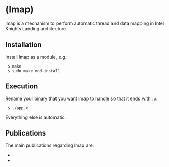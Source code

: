 #  (lmap)

lmap is a mechanism to perform automatic thread and data mapping in Intel Knights Landing architecture.

## Installation
Install lmap as a module, e.g.:

     $ make
     $ sudo make mod-install
     
## Execution

Rename your binary that you want lmap to handle so that it ends with ```.x```:

     $ ./app.x
     
Everything else is automatic.


## Publications

The main publications regarding lmap are:

- 
- 

